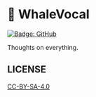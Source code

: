 # 🐳 WhaleVocal

[![Badge: GitHub](https://github.com/Octobug/blog/actions/workflows/deploy.yml/badge.svg)](https://github.com/Octobug/blog/actions)

Thoughts on everything.

## LICENSE

[CC-BY-SA-4.0](./LICENSE)
